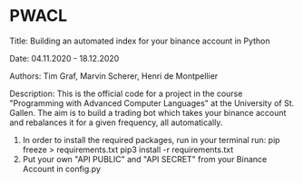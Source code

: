 # PWACL
Title: Building an automated index for your binance account in Python

Date: 04.11.2020 - 18.12.2020

Authors: Tim Graf, Marvin Scherer, Henri de Montpellier

Description:
This is the official code for a project in the course "Programming with Advanced Computer Languages" at the University of St. Gallen. The aim is to build a trading bot which takes your binance account and rebalances it for a given frequency, all automatically. 

1) In order to install the required packages, run in your terminal run: 
    pip freeze > requirements.txt
    pip3 install -r requirements.txt
2) Put your own "API PUBLIC" and "API SECRET" from your Binance Account in config.py

